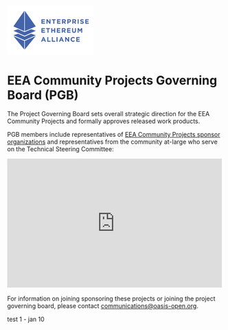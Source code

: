<img src="eea.png" width="200">

# EEA Community Projects Governing Board (PGB)

The Project Governing Board sets overall strategic direction for the EEA Community Projects and formally approves released work products.

PGB members include representatives of [EEA Community Projects sponsor organizations]() and representatives from the community at-large who serve on the Technical Steering Committee:

<iframe style="border-style: none;" width="500" height="300" src="https://docs.google.com/spreadsheets/d/e/2PACX-1vT38MUZFWO1ISzQWC6wSulN7IJCmYdSOIxBiofgO4c8mRF0hOuLEO59bW6McK2Lm0DgJkpaPLAf38AI/pubhtml?gid=463834327&single=true&widget=true&headers=false&chrome=false&single=false&gridlines=false&range=A1:E"></iframe>

For information on joining sponsoring these projects or joining the project governing board, please contact [communications@oasis-open.org](mailto:communications@oasis-open.org).

test 1 - jan 10
